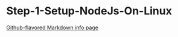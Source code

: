 # Step-1-Setup-NodeJs-On-Linux
<a href="https://nodejs.org/en/download/">Github-flavored Markdown info page</a>
